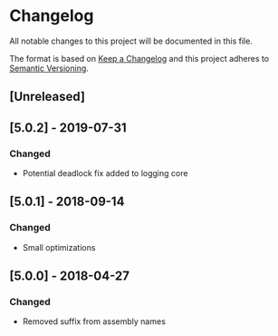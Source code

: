 # Changelog
All notable changes to this project will be documented in this file.

The format is based on [Keep a Changelog](http://keepachangelog.com/en/1.0.0/)
and this project adheres to [Semantic Versioning](http://semver.org/spec/v2.0.0.html).

## [Unreleased]

## [5.0.2] - 2019-07-31
### Changed
 - Potential deadlock fix added to logging core

## [5.0.1] - 2018-09-14
### Changed
 - Small optimizations

## [5.0.0] - 2018-04-27
### Changed
 - Removed suffix from assembly names
